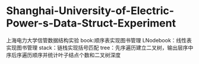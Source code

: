 # Shanghai-University-of-Electric-Power-s-Data-Struct-Experiment
上海电力大学信管数据结构实验
book:顺序表实现图书管理
LNodebook：线性表实现图书管理
stack：链栈实现括号匹配
tree：先序遍历建立二叉树，输出层序中序后序遍历顺序并统计叶子结点个数和二叉树深度
